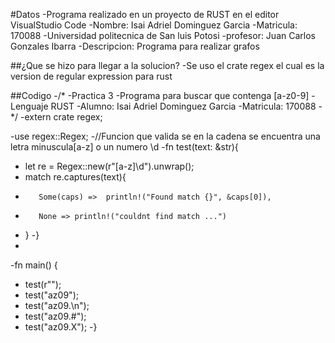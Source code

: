 #Datos
-Programa realizado en un proyecto de RUST en el editor VisualStudio Code
-Nombre: Isai Adriel Dominguez Garcia
-Matricula: 170088
-Universidad politecnica de San luis Potosi
-profesor: Juan Carlos Gonzales Ibarra
-Descripcion: Programa para realizar grafos

##¿Que se hizo para llegar a la solucion?
-Se uso el crate regex el cual es la version de regular expression para rust

##Codigo
-/*
-Practica 3
-Programa para buscar que contenga [a-z0-9]
-Lenguaje RUST
-Alumno: Isai Adriel Dominguez Garcia 
-Matricula: 170088
-*/
-extern crate regex;

-use regex::Regex;
-//Funcion que valida se en la cadena se encuentra una letra minuscula[a-z] o un numero \d
-fn test(text: &str){
-    let re = Regex::new(r"[a-z]\d").unwrap();
-    match re.captures(text){
-        Some(caps) =>  println!("Found match {}", &caps[0]),
-        None => println!("couldnt find match ...")
-    }
-}
-
-fn main() {
-    test(r"");
-    test("az09");
-    test("az09.\n");
-    test("az09.#");
-    test("az09.X");
-}

